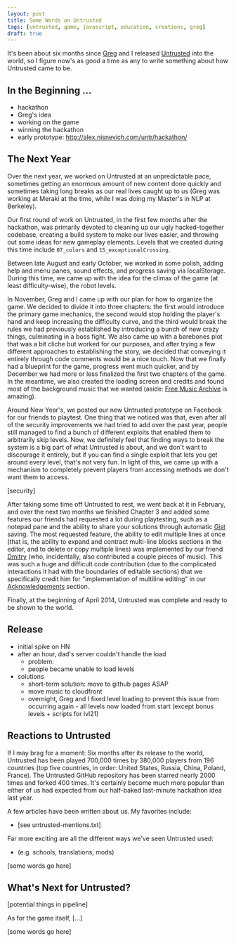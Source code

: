 ```yaml
---
layout: post
title: Some Words on Untrusted
tags: [untrusted, game, javascript, education, creations, greg]
draft: true
---
```


It's been about six months since [Greg](https://github.com/neunenak) and I released [Untrusted](http://untrustedgame.com) into the world, so I figure now's as good a time as any to write something about how Untrusted came to be.

## In the Beginning ...

- hackathon
- Greg's idea
- working on the game
- winning the hackathon
- early prototype: http://alex.nisnevich.com/untr/hackathon/

## The Next Year

Over the next year, we worked on Untrusted at an unpredictable pace, sometimes getting an enormous amount of new content done quickly and sometimes taking long breaks as our real lives caught up to us (Greg was working at Meraki at the time, while I was doing my Master's in NLP at Berkeley).

Our first round of work on Untrusted, in the first few months after the hackathon, was primarily devoted to cleaning up our ugly hacked-together codebase, creating a build system to make our lives easier, and throwing out some ideas for new gameplay elements. Levels that we created during this time include `07_colors` and `15_exceptionalCrossing`.

Between late August and early October, we worked in some polish, adding help and menu panes, sound effects, and progress saving via localStorage. During this time, we came up with the idea for the climax of the game (at least difficulty-wise), the robot levels.

In November, Greg and I came up with our plan for how to organize the game. We decided to divide it into three chapters: the first would introduce the primary game mechanics, the second would stop holding the player's hand and keep increasing the difficulty curve, and the third would break the rules we had previously established by introducing a bunch of new crazy things, culminating in a boss fight. We also came up with a barebones plot that was a bit cliche but worked for our purposes, and after trying a few different approaches to establishing the story, we decided that conveying it entirely through code comments would be a nice touch. Now that we finally had a blueprint for the game, progress went much quicker, and by December we had more or less finalized the first two chapters of the game. In the meantime, we also created the loading screen and credits and found most of the background music that we wanted (aside: [Free Music Archive](http://freemusicarchive.org/) is amazing).

Around New Year's, we posted our new Untrusted prototype on Facebook for our friends to playtest. One thing that we noticed was that, even after all of the security improvements we had tried to add over the past year, people still managed to find a bunch of different exploits that enabled them to arbitrarily skip levels. Now, we definitely feel that finding ways to break the system is a big part of what Untrusted is about, and we don't want to discourage it entirely, but if you can find a single exploit that lets you get around every level, that's not very fun. In light of this, we came up with a mechanism to completely prevent players from accessing methods we don't want them to access.

[security]

After taking some time off Untrusted to rest, we went back at it in February, and over the next two months we finished Chapter 3 and added some features our friends had requested a lot during playtesting, such as a notepad pane and the ability to share your solutions through automatic [Gist](http://gist.github.com) saving. The most requested feature, the ability to edit multiple lines at once (that is, the ability to expand and contract multi-line blocks sections in the editor, and to delete or copy multiple lines) was implemented by our friend [Dmitry](https://github.com/dmazin) (who, incidentally, also contributed a couple pieces of music). This was such a huge and difficult code contribution (due to the complicated interactions it had with the boundaries of editable sections) that we specifically credit him for "implementation of multiline editing" in our [Acknowledgements](https://github.com/AlexNisnevich/untrusted) section.

Finally, at the beginning of April 2014, Untrusted was complete and ready to be shown to the world.

<!---
Hackathon (early March 2013): 6 levels
March: first round of playtesting, code reorganization, build system
April: colors and exceptionalCrossing levels
May: dynamic objects
(June-July: break from Untrusted)
August: robot levels, help and menu panes, sound effects
September: platformer level, infinite loop prevention
October: code cleanup, localStorage
November: Chapter 1 complete, story and flavor text, teleporter level, loading screen
December: Chapter 2 complete, background music, credits, heavy-duty code cleanup and bug fixes
January 2014: second round of playtesting, security improvements
February: multiline editing, lasers level, gist saving, notepad pane
March: Chapter 3 complete, DOM and final levels, level versioning
April: final round of playtesting, release
-->

## Release

- initial spike on HN
- after an hour, dad's server couldn't handle the load
    - problem:
    - people became unable to load levels
- solutions
    - short-term solution: move to github pages ASAP
    - move music to cloudfront
    - overnight, Greg and I fixed level loading to prevent this issue from occurring again - all levels now loaded from start (except bonus levels + scripts for lvl21)

## Reactions to Untrusted

If I may brag for a moment: Six months after its release to the world, Untrusted has been played 700,000 times by 380,000 players from 196 countries (top five countries, in order: United States, Russia, China, Poland, France). The Untrusted GitHub repository has been starred nearly 2000 times and forked 400 times. It's certainly become much more popular than either of us had expected from our half-baked last-minute hackathon idea last year.

A few articles have been written about us. My favorites include:
  - [see untrusted-mentions.txt]

Far more exciting are all the different ways we've seen Untrusted used:
  - (e.g. schools, translations, mods)

[some words go here]

## What's Next for Untrusted?

[potential things in pipeline]

As for the game itself, [...]

[some words go here]
